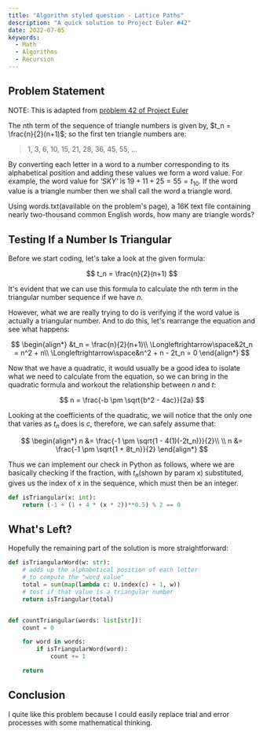 ```yaml
---
title: "Algorithm styled question - Lattice Paths"
description: "A quick solution to Project Euler #42"
date: 2022-07-05
keywords:
  - Math
  - Algorithms
  - Recursion
---
```


## Problem Statement

NOTE: This is adapted from [problem 42 of Project Euler](https://projecteuler.net/problem=42)

The nth term of the sequence of triangle numbers is given by, $t_n = \frac{n}{2}(n+1)$; so the first ten triangle numbers are:

> 1, 3, 6, 10, 15, 21, 28, 36, 45, 55, ...

By converting each letter in a word to a number corresponding to its alphabetical position and adding these values we form a word value. For example, the word value for _'SKY'_ is $19 + 11 + 25 = 55 = t_{10}$. If the word value is a triangle number then we shall call the word a triangle word.

Using words.txt(available on the problem's page), a 16K text file containing nearly two-thousand common English words, how many are triangle words?

## Testing If a Number Is Triangular

Before we start coding, let's take a look at the given formula:

$$
t_n = \frac{n}{2}(n+1)
$$

It's evident that we can use this formula to calculate the nth term in the triangular number sequence if we have $n$.

However, what we are really trying to do is verifying if the word value is actually a triangular number. And to do this, let's rearrange the equation and see what happens:

$$
\begin{align*}
&t_n = \frac{n}{2}(n+1)\\
\Longleftrightarrow\space&2t_n = n^2 + n\\
\Longleftrightarrow\space&n^2 + n - 2t_n = 0
\end{align*}
$$

Now that we have a quadratic, it would usually be a good idea to isolate what we need to calculate from the equation, so we can bring in the quadratic formula and workout the relationship between $n$ and $t$:

$$
n = \frac{-b \pm \sqrt{b^2 - 4ac}}{2a}
$$

Looking at the coefficients of the quadratic, we will notice that the only one that varies as $t_n$ does is $c$, therefore, we can safely assume that:

$$
\begin{align*}
n &= \frac{-1 \pm \sqrt{1 - 4(1)(-2t_n)}}{2}\\ \\
n &= \frac{-1 \pm \sqrt{1 + 8t_n}}{2}
\end{align*}
$$

Thus we can implement our check in Python as follows, where we are basically checking if the fraction, with $t_n$(shown by param x) substituted, gives us the index of x in the sequence, which must then be an integer.

```python
def isTriangular(x: int):
    return (-1 + (1 + 4 * (x * 2))**0.5) % 2 == 0
```

## What's Left?

Hopefully the remaining part of the solution is more straightforward:

```python
def isTriangularWord(w: str):
    # adds up the alphabetical position of each letter
    # to compute the "word value"
    total = sum(map(lambda c: U.index(c) + 1, w))
    # test if that value is a triangular number
    return isTriangular(total)


def countTriangular(words: list[str]):
    count = 0

    for word in words:
        if isTriangularWord(word):
            count += 1

    return
```

## Conclusion

I quite like this problem because I could easily replace trial and error processes with some mathematical thinking.
